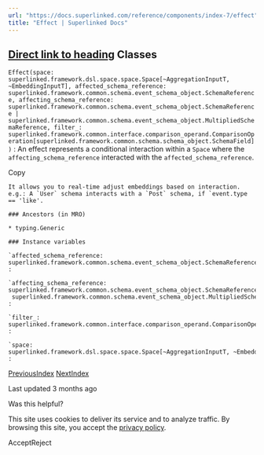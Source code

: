```yaml
---
url: "https://docs.superlinked.com/reference/components/index-7/effect"
title: "Effect | Superlinked Docs"
---
```


## [Direct link to heading](https://docs.superlinked.com/reference/components/index-7/effect\#classes)    Classes

`Effect(space: superlinked.framework.dsl.space.space.Space[~AggregationInputT, ~EmbeddingInputT], affected_schema_reference: superlinked.framework.common.schema.event_schema_object.SchemaReference, affecting_schema_reference: superlinked.framework.common.schema.event_schema_object.SchemaReference | superlinked.framework.common.schema.event_schema_object.MultipliedSchemaReference, filter_: superlinked.framework.common.interface.comparison_operand.ComparisonOperation[superlinked.framework.common.schema.schema_object.SchemaField])`
: An effect represents a conditional interaction within a `Space` where the `affecting_schema_reference` interacted with the `affected_schema_reference`.

Copy

```inline-grid min-w-full grid-cols-[auto_1fr] [count-reset:line] print:whitespace-pre-wrap
It allows you to real-time adjust embeddings based on interaction.
e.g.: A `User` schema interacts with a `Post` schema, if `event.type == 'like'.

### Ancestors (in MRO)

* typing.Generic

### Instance variables

`affected_schema_reference: superlinked.framework.common.schema.event_schema_object.SchemaReference`
:

`affecting_schema_reference: superlinked.framework.common.schema.event_schema_object.SchemaReference | superlinked.framework.common.schema.event_schema_object.MultipliedSchemaReference`
:

`filter_: superlinked.framework.common.interface.comparison_operand.ComparisonOperation[superlinked.framework.common.schema.schema_object.SchemaField]`
:

`space: superlinked.framework.dsl.space.space.Space[~AggregationInputT, ~EmbeddingInputT]`
:
```

[PreviousIndex](https://docs.superlinked.com/reference/components/index-7) [NextIndex](https://docs.superlinked.com/reference/components/index-7/index.m)

Last updated 3 months ago

Was this helpful?

This site uses cookies to deliver its service and to analyze traffic. By browsing this site, you accept the [privacy policy](https://superlinked.com/policies/privacy-policy).

AcceptReject